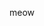 meow
<!---
fleuren/fleuren is a ✨ special ✨ repository because its `README.md` (this file) appears on your GitHub profile.
You can click the Preview link to take a look at your changes.
--->
